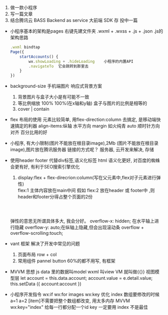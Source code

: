 1. 做一款小程序
2. 写一篇文章
3. 结合腾讯云 BASS Backend as service
    大前端 SDK 存
    投中一篇

- 小程序基本的架构是pages
    右键先建文件夹 .wxml + .wxss + .js + .json
    .js的架构思路
    ```js
    .wxml bindtap
    Page({
        startAccounts() {
            wx.showLoading + .hideLoading    小程序的内置API
            .navigateTo  它会跳转到那里去
        }
    })
    ```
- background-size 手机端图片  响应式背景方案
    1. 背景图片与盒子大小是有可能不一致
    2. 等比例缩放  100%  100%(在x轴和y轴) 盒子与图片的比例是相等的
    3. cover | contain

- flex 布局的使用 
    元素比较简单, 用flex-direction:column  去搞定, 是移动端快速搞定的利器
    align-items:纵轴  水平方向
    margin 如火纯青 auto 顺时针方向对齐
    百分比用的好
- 小程序, 有大小限制(图片不能放在根目录image),2Mb
    (图片不能放在根目录image),图片放在腾讯服务器
    链接的方式呢？  服务器,
    云开发来解决, 存储
- 使用header footer 代替div标签,语义化标签
    html 语义化更好, 对百度的蜘蛛会更有好, 有利于SEO搜索引擎优化
    1. display:flex + flex-direcrion:column(写在父元素中,flex对子元素进行弹性)   
    flex:1 主体内容放在main中间
    假如 flex:2 放在header 或 footer中 ,则header和footer分得占整个页面的2份
    <body>
    <!-- 语意化html5标签-->
    <header class="header"></header>
    <main> </main>
    <footer class="footer"></footer>
    </body>
    弹性的意思无所谓具体多大, 我会分好。
    overflow-x: hidden; 在水平轴上进行隐藏
    overflow-y: auto;在纵轴上隐藏,但会出现滚动条
    overflow + overflow-scrolling:touch;

- vant 框架 解决了开发中常见的问题
    1. 页面布局 row + col
    2. 常用组件
        pannel button 60%的都不用写, 有框架
- MVVM 思想
    js data 里的数据叫model
    wxml 叫view
    VM 就叫做{{}} 视图模型层
    let account = this.data.account;
    account.value = e.detail.value;
    this.setData ({
      account:account
    })

- 小程序开发指令
    wx:if
    wx:for images
    wx:key 优化 index
    数组要修改的时候
    a=1  a=2
    [item]不需要把整个数组都改变, 用太多内存 MVVM
    wx:key="index" 给每一行都分配一个id key 一定要用
    index 不是最佳